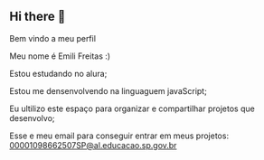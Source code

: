 ## Hi there 👋
Bem vindo a meu perfil 

Meu nome é Emili Freitas :)

Estou estudando no alura;

Estou me densenvolvendo na linguaguem javaScript;

Eu ultilizo este espaço para organizar e compartilhar projetos que desenvolvo;

Esse e meu email para conseguir entrar em meus projetos: 00001098662507SP@al.educacao.sp.gov.br 
